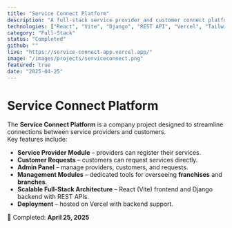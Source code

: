 ```yaml
---
title: "Service Connect Platform"
description: "A full-stack service provider and customer connect platform built with React (Vite) frontend and Django backend. Includes modules for service providers, customer requests, admin panel, management, franchises, and branches."
technologies: ["React", "Vite", "Django", "REST API", "Vercel", "Tailwind CSS"]
category: "Full-Stack"
status: "Completed"
github: ""
live: "https://service-connect-app.vercel.app/"
image: "/images/projects/serviceconnect.png"
featured: true
date: "2025-04-25"
---
```


# Service Connect Platform

The **Service Connect Platform** is a company project designed to streamline connections between service providers and customers.  
Key features include:  

- **Service Provider Module** – providers can register their services.  
- **Customer Requests** – customers can request services directly.  
- **Admin Panel** – manage providers, customers, and requests.  
- **Management Modules** – dedicated tools for overseeing **franchises** and **branches**.  
- **Scalable Full-Stack Architecture** – React (Vite) frontend and Django backend with REST APIs.  
- **Deployment** – hosted on Vercel with backend support.  

📅 Completed: **April 25, 2025**
